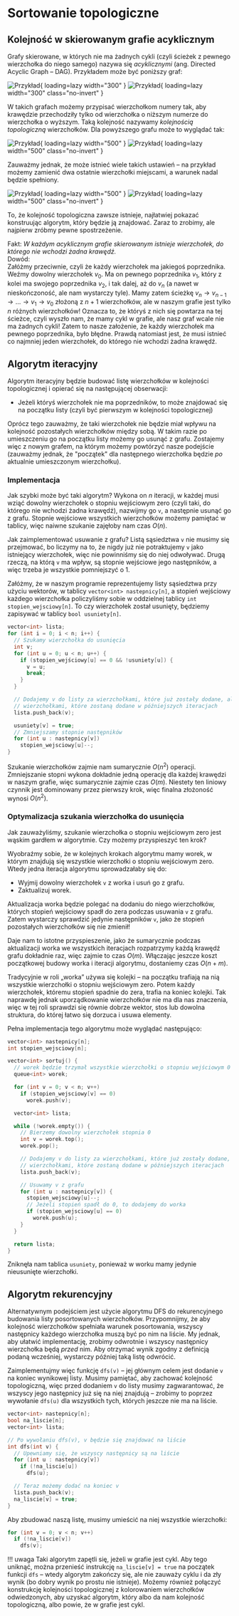 # Sortowanie topologiczne

## Kolejność w skierowanym grafie acyklicznym

Grafy skierowane, w których nie ma żadnych cykli (czyli ścieżek z pewnego
wierzchołka do niego samego) nazywa się *acyklicznymi* (ang. Directed Acyclic
Graph – DAG). Przykładem może być poniższy graf:

![Przykład](../assets/dag1-light.png#only-light){ loading=lazy width="300" }
![Przykład](../assets/dag1-dark.png#only-dark){ loading=lazy width="300" class="no-invert" }

W takich grafach możemy przypisać wierzchołkom numery tak, aby krawędzie
przechodziły tylko od wierzchołka o niższym numerze do wierzchołka o
wyższym. Taką kolejność nazywamy *kolejnością topologiczną* wierzchołków. Dla
powyższego grafu może to wyglądać tak:

![Przykład](../assets/dag2-light.gif#only-light){ loading=lazy width="500" }
![Przykład](../assets/dag2-dark.gif#only-dark){ loading=lazy width="500" class="no-invert" }

Zauważmy jednak, że może istnieć wiele takich ustawień – na przykład możemy
zamienić dwa ostatnie wierzchołki miejscami, a warunek nadal będzie spełniony.

![Przykład](../assets/dag3-light.gif#only-light){ loading=lazy width="500" }
![Przykład](../assets/dag3-dark.gif#only-dark){ loading=lazy width="500" class="no-invert" }

To, że kolejność topologiczna zawsze istnieje, najłatwiej pokazać konstruując algorytm, który
będzie ją znajdować. Zaraz to zrobimy, ale najpierw zróbmy pewne spostrzeżenie.

Fakt:
*W każdym acyklicznym grafie skierowanym istnieje wierzchołek, do którego nie
wchodzi żadna krawędź.*  
Dowód:  
Załóżmy przeciwnie, czyli że każdy wierzchołek ma jakiegoś poprzednika. Weźmy
dowolny wierzchołek $v_0$. Ma on pewnego poprzednika $v_1$, który z kolei ma
swojego poprzednika $v_2$, i tak dalej, aż do $v_n$ (a nawet w nieskończoność,
ale nam wystarczy tyle). Mamy zatem ścieżkę
$v_n \rightarrow v_{n-1} \rightarrow \ldots \rightarrow v_1 \rightarrow v_0$
złożoną z $n+1$ wierzchołków, ale w naszym grafie jest tylko $n$ różnych
wierzchołków! Oznacza to, że któryś z nich się powtarza na tej ścieżce, czyli
wyszło nam, że mamy cykl w grafie, ale nasz graf wcale nie ma żadnych
cykli! Zatem to nasze założenie, że każdy wierzchołek ma pewnego
poprzednika, było błędne. Prawdą natomiast jest, że musi istnieć co najmniej jeden
wierzchołek, do którego nie wchodzi żadna krawędź.

## Algorytm iteracyjny

Algorytm iteracyjny będzie budować listę wierzchołków w kolejności topologicznej
i opierać się na następującej obserwacji:

- Jeżeli któryś wierzchołek nie ma poprzedników, to może znajdować się na
początku listy (czyli być pierwszym w kolejności topologicznej)

Oprócz tego zauważmy, że taki wierzchołek nie będzie miał wpływu na kolejność
pozostałych wierzchołków między sobą. W takim razie po umieszczeniu go na
początku listy możemy go usunąć z grafu. Zostajemy więc z nowym grafem, na
którym możemy powtórzyć nasze podejście (zauważmy jednak, że "początek" dla
następnego wierzchołka będzie *po* aktualnie umieszczonym wierzchołku).

### Implementacja

Jak szybki może być taki algorytm? Wykona on $n$ iteracji, w każdej musi wziąć
dowolny wierzchołek o stopniu wejściowym zero (czyli taki, do którego nie
wchodzi żadna krawędź), nazwijmy go `v`, a następnie
usunąć go z grafu. Stopnie wejściowe wszystkich wierzchołków możemy pamiętać w
tablicy, więc naiwne szukanie zajęłoby nam czas $O(n)$.

Jak zaimplementować usuwanie z grafu? Listą sąsiedztwa `v` nie musimy się
przejmować, bo liczymy na to, że nigdy już nie potraktujemy `v` jako istniejący
wierzchołek, więc nie powinniśmy się do niej odwoływać. Drugą rzeczą, na którą
`v` ma wpływ, są stopnie wejściowe jego następników, a więc trzeba je wszystkie
pomniejszyć o 1.

Załóżmy, że w naszym programie reprezentujemy listy sąsiedztwa przy użyciu
wektorów, w tablicy `vector<int> nastepnicy[n]`, a stopień wejściowy każdego
wierzchołka policzyliśmy sobie w oddzielnej tablicy `int stopien_wejsciowy[n]`.
To czy wierzchołek został usunięty, będziemy zapisywać w tablicy `bool usuniety[n]`.

```cpp
vector<int> lista;
for (int i = 0; i < n; i++) {
  // Szukamy wierzchołka do usunięcia
  int v;
  for (int u = 0; u < n; u++) {
    if (stopien_wejściowy[u] == 0 && !usuniety[u]) {
      v = u;
      break;
    }
  }

  // Dodajemy v do listy za wierzchołkami, które już zostały dodane, ale przed
  // wierzchołkami, które zostaną dodane w późniejszych iteracjach
  lista.push_back(v);

  usuniety[v] = true;
  // Zmniejszamy stopnie następników
  for (int u : nastepnicy[v])
    stopien_wejsciowy[u]--;
}
```

Szukanie wierzchołków zajmie nam sumarycznie $O(n^2)$ operacji. Zmniejszanie
stopni wykona dokładnie jedną operację dla każdej krawędzi w naszym grafie, więc
sumarycznie zajmie czas $O(m)$. Niestety ten liniowy czynnik jest dominowany
przez pierwszy krok, więc finalna złożoność wynosi $O(n^2)$.

### Optymalizacja szukania wierzchołka do usunięcia

Jak zauważyliśmy, szukanie wierzchołka o stopniu wejściowym zero jest wąskim
gardłem w algorytmie. Czy możemy przyspieszyć ten krok?

Wyobraźmy sobie, że w kolejnych krokach algorytmu mamy worek, w którym znajdują
się wszystkie wierzchołki o stopniu wejściowym zero. Wtedy jedna iteracja algorytmu
sprowadzałaby się do:

- Wyjmij dowolny wierzchołek `v` z worka i usuń go z grafu.
- Zaktualizuj worek.

Aktualizacja worka będzie polegać na dodaniu do niego wierzchołków, których
stopień wejściowy spadł do zera podczas usuwania `v` z grafu. Zatem wystarczy
sprawdzić jedynie następników `v`, jako że stopień pozostałych wierzchołków się
nie zmienił!

Daje nam to istotne przyspieszenie, jako że sumarycznie podczas aktualizacji
worka we wszystkich iteracjach rozpatrzymy każdą krawędź grafu dokładnie raz,
więc zajmie to czas $O(m)$. Włączając jeszcze koszt początkowej budowy worka i
iteracji algorytmu, dostaniemy czas $O(n+m)$.

Tradycyjnie w roli „worka” używa się kolejki – na początku trafiają na nią
wszystkie wierzchołki o stopniu wejściowym zero. Potem każdy wierzchołek,
któremu stopień spadnie do zera, trafia na koniec kolejki. Tak naprawdę jednak
uporządkowanie wierzchołków nie ma dla nas znaczenia, więc w tej roli sprawdzi
się równie dobrze wektor, stos lub dowolna struktura, do której łatwo się
dorzuca i usuwa elementy.

Pełna implementacja tego algorytmu może wyglądać następująco:

```cpp
vector<int> nastepnicy[n];
int stopien_wejsciowy[n];

vector<int> sortuj() {
  // worek będzie trzymał wszystkie wierzchołki o stopniu wejściowym 0
  queue<int> worek;

  for (int v = 0; v < n; v++)
    if (stopien_wejsciowy[v] == 0)
      worek.push(v);

  vector<int> lista;

  while (!worek.empty()) {
    // Bierzemy dowolny wierzchołek stopnia 0
    int v = worek.top();
    worek.pop();

    // Dodajemy v do listy za wierzchołkami, które już zostały dodane, ale przed
    // wierzchołkami, które zostaną dodane w późniejszych iteracjach
    lista.push_back(v);

    // Usuwamy v z grafu
    for (int u : nastepnicy[v]) {
      stopien_wejsciowy[u]--;
      // Jeżeli stopień spadł do 0, to dodajemy do worka
      if (stopien_wejsciowy[u] == 0)
        worek.push(u);
    }
  }

  return lista;
}
```

Zniknęła nam tablica `usuniety`, ponieważ w worku mamy jedynie nieusunięte
wierzchołki.

## Algorytm rekurencyjny

Alternatywnym podejściem jest użycie algorytmu DFS do rekurencyjnego budowania
listy posortowanych wierzchołków. Przypomnijmy,
że aby kolejność wierzchołków spełniała warunek posortowania, wszyscy następnicy
każdego wierzchołka muszą być po nim na liście. My jednak, aby ułatwić
implementację, zrobimy odwrotnie i wszyscy następnicy wierzchołka będą *przed*
nim. Aby otrzymać wynik zgodny z definicją podaną wcześniej, wystarczy później taką
listę odwrócić.

Zaimplementujmy więc funkcję `dfs(v)` – jej głównym celem jest dodanie `v` na koniec
wynikowej listy. Musimy pamiętać, aby zachować kolejność topologiczną, więc przed
dodaniem `v` do listy musimy zagwarantować, że wszyscy jego następnicy
już się na niej znajdują – zrobimy to poprzez wywołanie `dfs(u)` dla wszystkich
tych, których jeszcze nie ma na liście.

```cpp
vector<int> nastepnicy[n];
bool na_liscie[n];
vector<int> lista;

// Po wywołaniu dfs(v), v będzie się znajdować na liście
int dfs(int v) {
  // Upewniamy się, że wszyscy następnicy są na liście
  for (int u : nastepnicy[v])
    if (!na_liscie[u])
      dfs(u);

  // Teraz możemy dodać na koniec v
  lista.push_back(v);
  na_liscie[v] = true;
}
```

Aby zbudować naszą listę, musimy umieścić na niej wszystkie wierzchołki:

```cpp
for (int v = 0; v < n; v++)
  if (!na_liscie[v])
    dfs(v);
```

!!! uwaga
    Taki algorytm zapętli się, jeżeli w grafie jest cykl. Aby tego uniknąć, można
    przenieść instrukcję `na_liscie[v] = true` na początek funkcji `dfs` – wtedy
    algorytm zakończy się, ale nie zauważy cyklu i da zły wynik (bo dobry wynik
    po prostu nie istnieje). Możemy również połączyć konstrukcję kolejności
    topologicznej z kolorowaniem wierzchołków odwiedzonych, aby uzyskać
    algorytm, który albo da nam kolejność topologiczną, albo powie, że w grafie
    jest cykl.
